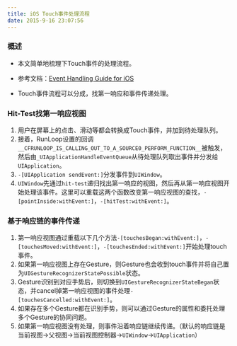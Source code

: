 ```yaml
---
title: iOS Touch事件处理流程
date: 2015-9-16 23:07:56
---
```


### 概述

* 本文简单地梳理下Touch事件的处理流程。

* 参考文档：[Event Handling Guide for iOS](https://developer.apple.com/library/content/documentation/EventHandling/Conceptual/EventHandlingiPhoneOS/Introduction/Introduction.html)

* Touch事件流程可以分成，找第一响应和事件传递处理。

### Hit-Test找第一响应视图

1. 用户在屏幕上的点击、滑动等都会转换成Touch事件，并加到待处理队列。
2. 接着，RunLoop设置的回调`__CFRUNLOOP_IS_CALLING_OUT_TO_A_SOURCE0_PERFORM_FUNCTION__`被触发，然后由`_UIApplicationHandleEventQueue`从待处理队列取出事件并分发给`UIApplication`。
3. `-[UIApplication sendEvent:]`分发事件到`UIWindow`。
4. `UIWindow`先通过`hit-test`递归找出第一响应的视图，然后再从第一响应视图开始处理该事件。这里可以重载这两个函数改变第一响应视图的查找，`- [pointInside:withEvent:]`，`-[hitTest:withEvent:]`。

### 基于响应链的事件传递

1. 第一响应视图通过重载以下几个方法`-[touchesBegan:withEvent:]`，`-[touchesMoved:withEvent:]`，`-[touchesEnded:withEvent:]`开始处理touch事件。
2. 如果第一响应视图上存在Gesture，则Gesture也会收到touch事件并将自己置为`UIGestureRecognizerStatePossible`状态。
3. Gesture识别到对应手势后，则切换到`UIGestureRecognizerStateBegan`状态，并cancel掉第一响应视图的事件处理`-[touchesCancelled:withEvent:]`。
4. 如果存在多个Gesture都在识别手势，则可以通过Gesture的属性和委托处理多个Gesture的协同问题。
5. 如果第一响应视图没有处理，则事件沿着响应链继续传递。（默认的响应链是当前视图->父视图->当前视图控制器->`UIWindow`->`UIApplication`）




